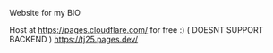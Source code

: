 Website for my BIO 

Host at https://pages.cloudflare.com/ for free :)
( DOESNT SUPPORT BACKEND )
https://tj25.pages.dev/

